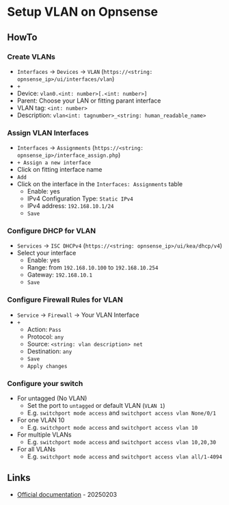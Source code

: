 # Setup VLAN on Opnsense

## HowTo

### Create VLANs

* `Interfaces` -> `Devices` -> `VLAN` (`https://<string: opnsense_ip>/ui/interfaces/vlan`)
* `+`
* Device: `vlan0.<int: number>[.<int: number>]`
* Parent: Choose your LAN or fitting parant interface
* VLAN tag: `<int: number>`
* Description: `vlan<int: tagnumber>_<string: human_readable_name>`

### Assign VLAN Interfaces

* `Interfaces` -> `Assignments` (`https://<string: opnsense_ip>/interface_assign.php`)
* `+ Assign a new interface`
* Click on fitting interface name
* `Add`
* Click on the interface in the `Interfaces: Assignments` table
  * Enable: yes
  * IPv4 Configuration Type: `Static IPv4`
  * IPv4 address: `192.168.10.1/24`
  * `Save`

### Configure DHCP for VLAN

* `Services` -> `ISC DHCPv4` (`https://<string: opnsense_ip>/ui/kea/dhcp/v4`)
* Select your interface
  * Enable: yes
  * Range: from `192.168.10.100` to `192.168.10.254`
  * Gateway: `192.168.10.1`
  * `Save`

### Configure Firewall Rules for VLAN

* `Service` -> `Firewall` -> Your VLAN Interface
* `+`
  * Action: `Pass`
  * Protocol: `any`
  * Source: `<string: vlan description> net`
  * Destination: `any`
  * `Save`
  * `Apply changes`

### Configure your switch

* For untagged (No VLAN)
  * Set the port to `untagged` or default VLAN (`VLAN 1`)
  * E.g. `switchport mode access` and `switchport access vlan None/0/1`
* For one VLAN 10
  * E.g. `switchport mode access` and `switchport access vlan 10`
* For multiple VLANs
  * E.g. `switchport mode access` and `switchport access vlan 10,20,30`
* For all VLANs
  * E.g. `switchport mode access` and `switchport access vlan all/1-4094`

## Links

* [Official documentation](https://docs.opnsense.org/manual/other-interfaces.html#vlan) - 20250203
